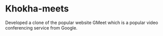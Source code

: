 ﻿# Khokha-meets
 Developed a clone of the popular website GMeet which is a popular video conferencing service from Google.
